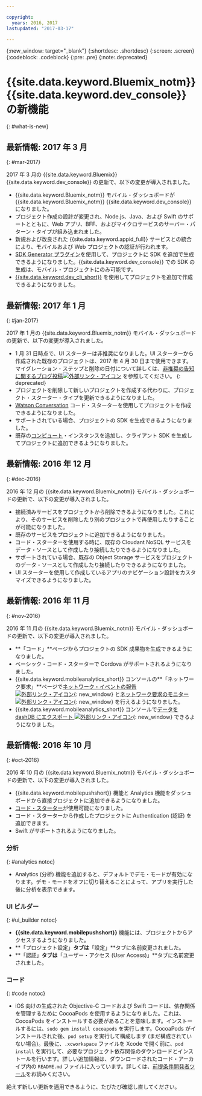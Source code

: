 ```yaml
---

copyright:
  years: 2016, 2017
lastupdated: "2017-03-17"

---
```

{:new_window: target="_blank"}
{:shortdesc: .shortdesc}
{:screen: .screen}
{:codeblock: .codeblock}
{:pre: .pre}
{:note:.deprecated}

# {{site.data.keyword.Bluemix_notm}} {{site.data.keyword.dev_console}} の新機能
{: #what-is-new}


## 最新情報: 2017 年 3 月
{: #mar-2017}

2017 年 3 月の {{site.data.keyword.Bluemix}} {{site.data.keyword.dev_console}} の更新で、以下の変更が導入されました。

   * {{site.data.keyword.Bluemix_notm}} モバイル・ダッシュボードが {{site.data.keyword.Bluemix_notm}} {{site.data.keyword.dev_console}} になりました。
   * プロジェクト作成の設計が変更され、Node.js、Java、および Swift のサポートとともに、Web アプリ、BFF、およびマイクロサービスのサーバー・パターン・タイプが組み込まれました。
   * 新規および改良された {{site.data.keyword.appid_full}} サービスとの統合により、モバイルおよび Web プロジェクトの認証が行われます。
   * [SDK Generator プラグイン](sdk_cli.html)を使用して、プロジェクトに SDK を追加で生成できるようになりました。{{site.data.keyword.dev_console}} での SDK の生成は、モバイル・プロジェクトにのみ可能です。
   * [{{site.data.keyword.dev_cli_short}}](dev_cli.html) を使用してプロジェクトを追加で作成できるようになりました。


## 最新情報: 2017 年 1 月
{: #jan-2017}

2017 年 1 月の {{site.data.keyword.Bluemix_notm}} モバイル・ダッシュボードの更新で、以下の変更が導入されました。

   * 1 月 31 日時点で、UI スターターは非推奨になりました。UI スターターから作成された既存のプロジェクトは、2017 年 4 月 30 日まで使用できます。マイグレーション・ステップと削除の日付について詳しくは、[非推奨の告知に関するブログ投稿![外部リンク・アイコン](../icons/launch-glyph.svg "外部リンク・アイコン")](https://www.ibm.com/blogs/bluemix/2017/01/bluemix-mobile-dashboard-update/) を参照してください。
{: deprecated}
   * プロジェクトを削除して新しいプロジェクトを作成する代わりに、プロジェクト・スターター・タイプを更新できるようになりました。
   * [Watson Conversation](tutorial_conversation.html) コード・スターターを使用してプロジェクトを作成できるようになりました。
   * サポートされている場合、プロジェクトの SDK を生成できるようになりました。
   * 既存の[コンピュート](sdk_compute.html)・インスタンスを追加し、クライアント SDK を生成してプロジェクトに追加できるようになりました。


## 最新情報: 2016 年 12 月
{: #dec-2016}

2016 年 12 月の {{site.data.keyword.Bluemix_notm}} モバイル・ダッシュボードの更新で、以下の変更が導入されました。

   * 接続済みサービスをプロジェクトから削除できるようになりました。これにより、そのサービスを削除したり別のプロジェクトで再使用したりすることが可能になりました。 
   * 既存のサービスをプロジェクトに追加できるようになりました。
   * コード・スターターを使用する時に、既存の Cloudant NoSQL サービスをデータ・ソースとして作成したり接続したりできるようになりました。
   * サポートされている場合、既存の Object Storage サービスをプロジェクトのデータ・ソースとして作成したり接続したりできるようになりました。
   * UI スターターを使用して作成しているアプリのナビゲーション設計をカスタマイズできるようになりました。 
   

## 最新情報: 2016 年 11 月
{: #nov-2016}

2016 年 11 月の {{site.data.keyword.Bluemix_notm}} モバイル・ダッシュボードの更新で、以下の変更が導入されました。

   * **「コード」**ページからプロジェクトの SDK 成果物を生成できるようになりました。
   * ベーシック・コード・スターターで Cordova がサポートされるようになりました。
   * {{site.data.keyword.mobileanalytics_short}} コンソールの**「ネットワーク要求」**ページで[ネットワーク・イベントの報告 ![外部リンク・アイコン](../icons/launch-glyph.svg "外部リンク・アイコン")](/docs/services/mobileanalytics/sdk.html#network-requests){: new_window} と[ネットワーク要求のモニター ![外部リンク・アイコン](../icons/launch-glyph.svg "外部リンク・アイコン")](/docs/services/mobileanalytics/app-monitoring.html#monitor-network-requests){: new_window} を行えるようになりました。
   * {{site.data.keyword.mobileanalytics_short}} コンソールで[データを dashDB にエクスポート ![外部リンク・アイコン](../icons/launch-glyph.svg "外部リンク・アイコン")](/docs/services/mobileanalytics/app-monitoring.html#dashdb){: new_window} できるようになりました。


## 最新情報: 2016 年 10 月
{: #oct-2016}

2016 年 10 月の {{site.data.keyword.Bluemix_notm}} モバイル・ダッシュボードの更新で、以下の変更が導入されました。

   * {{site.data.keyword.mobilepushshort}} 機能と Analytics 機能をダッシュボードから直接プロジェクトに追加できるようになりました。
   * [コード・スターター](starters.html#Code_Starter)が使用可能になりました。
   * コード・スターターから作成したプロジェクトに Authentication (認証) を追加できます。
   * Swift がサポートされるようになりました。


### 分析
{: #analytics notoc}

   * Analytics (分析) 機能を追加すると、デフォルトでデモ・モードが有効になります。デモ・モードをオフに切り替えることによって、アプリを実行した後に分析を表示できます。


### UI ビルダー
{: #ui_builder notoc}

   * **{{site.data.keyword.mobilepushshort}}** 機能には、プロジェクトからアクセスするようになりました。
   * **「プロジェクト設定」**タブは**「設定」**タブに名前変更されました。
   * **「認証」**タブは**「ユーザー・アクセス (User Access)」**タブに名前変更されました。


### コード
{: #code notoc}

   * iOS 向けの生成された Objective-C コードおよび Swift コードは、依存関係を管理するために CocoaPods を使用するようになりました。これは、CocoaPods をインストールする必要があることを意味します。インストールするには、`sudo gem install cocoapods` を実行します。CocoaPods がインストールされた後、`pod setup` を実行して構成します (まだ構成されていない場合)。最後に、`.xcworkspace` ファイルを Xcode で開く前に、`pod install` を実行して、必要なプロジェクト依存関係のダウンロードとインストールを行います。詳しい追加情報は、ダウンロードされたコード・アーカイブ内の `README.md` ファイルに入っています。詳しくは、[前提条件開発者ツール](get_code.html#prereq-dev-tools)をお読みください。

絶えず新しい更新を適用できるように、たびたび確認し直してください。
